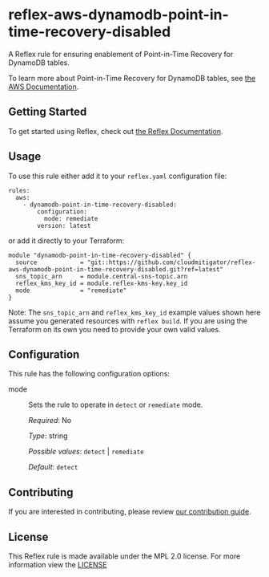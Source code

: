 # reflex-aws-dynamodb-point-in-time-recovery-disabled
A Reflex rule for ensuring enablement of Point-in-Time Recovery for DynamoDB tables.

To learn more about Point-in-Time Recovery for DynamoDB tables, see [the AWS Documentation](https://docs.amazonaws.cn/en_us/amazondynamodb/latest/developerguide/PointInTimeRecovery.html).

## Getting Started
To get started using Reflex, check out [the Reflex Documentation](https://docs.cloudmitigator.com/).

## Usage
To use this rule either add it to your `reflex.yaml` configuration file:  
```
rules:
  aws:
    - dynamodb-point-in-time-recovery-disabled:
        configuration:
          mode: remediate
        version: latest
```

or add it directly to your Terraform:  
```
module "dynamodb-point-in-time-recovery-disabled" {
  source            = "git::https://github.com/cloudmitigator/reflex-aws-dynamodb-point-in-time-recovery-disabled.git?ref=latest"
  sns_topic_arn     = module.central-sns-topic.arn
  reflex_kms_key_id = module.reflex-kms-key.key_id
  mode              = "remediate"
}
```

Note: The `sns_topic_arn` and `reflex_kms_key_id` example values shown here assume you generated resources with `reflex build`. If you are using the Terraform on its own you need to provide your own valid values.

## Configuration
This rule has the following configuration options:

<dl>
  <dt>mode</dt>
  <dd>
  <p>Sets the rule to operate in <code>detect</code> or <code>remediate</code> mode.</p>

  <em>Required</em>: No  

  <em>Type</em>: string

  <em>Possible values</em>: `detect` | `remediate`  

  <em>Default</em>: `detect`
  </dd>
</dl>

## Contributing
If you are interested in contributing, please review [our contribution guide](https://docs.cloudmitigator.com/about/contributing.html).

## License
This Reflex rule is made available under the MPL 2.0 license. For more information view the [LICENSE](https://github.com/cloudmitigator/reflex-aws-dynamodb-point-in-time-recovery-disabled/blob/master/LICENSE) 
